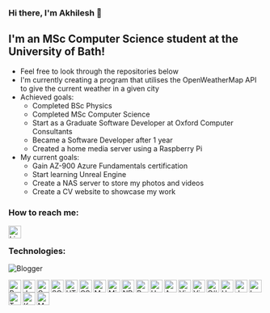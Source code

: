 ### Hi there, I'm Akhilesh 👋

## I'm an MSc Computer Science student at the University of Bath!

- Feel free to look through the repositories below
- I'm currently creating a program that utilises the OpenWeatherMap API to give the current weather in a given city
- Achieved goals:
  - Completed BSc Physics
  - Completed MSc Computer Science
  - Start as a Graduate Software Developer at Oxford Computer Consultants
  - Became a Software Developer after 1 year
  - Created a home media server using a Raspberry Pi
- My current goals:
  - Gain AZ-900 Azure Fundamentals certification
  - Start learning Unreal Engine
  - Create a NAS server to store my photos and videos
  - Create a CV website to showcase my work

### How to reach me:

<a href="https://www.linkedin.com/in/akhileshpai/"><img align="left" alt="LinkedIn" height="25px" src="https://img.shields.io/badge/LinkedIn-0077B5?style=for-the-badge&logo=linkedin&logoColor=white" /></a>

<br/>

### Technologies:

![Blogger](https://img.shields.io/badge/Blogger-FF5722?style=for-the-badge&logo=blogger&logoColor=white)

<a><img align="left" alt="Python" height="25px" src="https://img.shields.io/badge/Python-14354C?style=for-the-badge&logo=python&logoColor=white" /></a>
<a href="#"><img align="left" alt="Java" height="25px" src="https://img.shields.io/badge/Java-ED8B00?style=for-the-badge&logo=java&logoColor=white" />
<a href="#"><img align="left" alt="C" height="25px" src="https://img.shields.io/badge/C-00599C?style=for-the-badge&logo=c&logoColor=white" />
<a href="#"><img align="left" alt="SQLite" height="25px" src="https://img.shields.io/badge/SQLite-07405E?style=for-the-badge&logo=sqlite&logoColor=white" />
<a href="#"><img align="left" alt="HTML5" height="25px" src="https://img.shields.io/badge/HTML5-E34F26?style=for-the-badge&logo=html5&logoColor=white" />
<a href="#"><img align="left" alt="CSS" height="25px" src="https://img.shields.io/badge/CSS-239120?&style=for-the-badge&logo=css3&logoColor=white" />
<a href="#"><img align="left" alt="Markdown" height="25px" src="https://img.shields.io/badge/Markdown-000000?style=for-the-badge&logo=markdown&logoColor=white" />

<a href="#"><img align="left" alt="Microsoft SQL Server" height="25px" src="https://img.shields.io/badge/Microsoft%20SQL%20Server-CC2927?style=for-the-badge&logo=microsoft%20sql%20server&logoColor=white" />
<a href="#"><img align="left" alt="NPM" height="25px" src="https://img.shields.io/badge/NPM-%23CB3837.svg?style=for-the-badge&logo=npm&logoColor=white" />
<a href="#"><img align="left" alt="React" height="25px" src="https://img.shields.io/badge/react-%2320232a.svg?style=for-the-badge&logo=react&logoColor=%2361DAF" />
<a href="#"><img align="left" alt="Unreal Engine" height="25px" src="https://img.shields.io/badge/unrealengine-%23313131.svg?style=for-the-badge&logo=unrealengine&logoColor=white" />
<a href="#"><img align="left" alt="Azure" height="25px" src="https://img.shields.io/badge/azure-%230072C6.svg?style=for-the-badge&logo=microsoftazure&logoColor=white" />
<a href="#"><img align="left" alt="Visual Studio Code" height="25px" src="https://img.shields.io/badge/Visual%20Studio%20Code-0078d7.svg?style=for-the-badge&logo=visual-studio-code&logoColor=white" />
<a href="#"><img align="left" alt="Visual Studio" height="25px" src="https://img.shields.io/badge/Visual%20Studio-5C2D91.svg?style=for-the-badge&logo=visual-studio&logoColor=white" />
<a href="#"><img align="left" alt="C#" height="25px" src="https://img.shields.io/badge/c%23-%23239120.svg?style=for-the-badge&logo=c-sharp&logoColor=white" />
<a href="#"><img align="left" alt="Haskell" height="25px" src="https://img.shields.io/badge/Haskell-5e5086?style=for-the-badge&logo=haskell&logoColor=white" />
<a href="#"><img align="left" alt="JavaScript" height="25px" src="https://img.shields.io/badge/javascript-%23323330.svg?style=for-the-badge&logo=javascript&logoColor=%23F7DF1E" />
<a href="#"><img align="left" alt="LaTeX" height="25px" src="https://img.shields.io/badge/latex-%23008080.svg?style=for-the-badge&logo=latex&logoColor=white" />
<a href="#"><img align="left" alt="TypeScript" height="25px" src="https://img.shields.io/badge/typescript-%23007ACC.svg?style=for-the-badge&logo=typescript&logoColor=white" />
<a href="#"><img align="left" alt="Keras" height="25px" src="https://img.shields.io/badge/Keras-%23D00000.svg?style=for-the-badge&logo=Keras&logoColor=white" />
<img align="left" alt="Matplotlib" height="25px" src="https://img.shields.io/badge/Matplotlib-%23ffffff.svg?style=for-the-badge&logo=Matplotlib&logoColor=black" />
<br />
